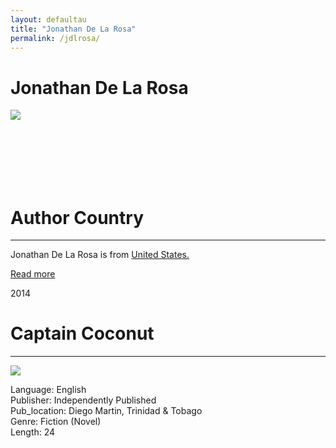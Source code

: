 ```yaml
---
layout: defaultau
title: "Jonathan De La Rosa"
permalink: /jdlrosa/
---
```

<!-- partial:index.partial.html -->
<div class="content">
    <h1>Jonathan De La Rosa</h1>
    <div class="quote">
        <div><img src="NA" class="logo"></div>
    </div>
    <div class="timeline">
        <div style="padding-bottom:100px;"></div>
        <div class="block">
            <div class="date right"><p class="right">  </p></div>
            <div class="dot"></div>
            <div class="left first">
            <div class="author_country">
                <h1>Author Country</h1><hr>
          <div class="aclocation">  <p>Jonathan De La Rosa is from <a href="{{ site.baseurl }}/1">United States.</a></p></div>
              <div class="acreadmore">  <a href="NA" target="_blank">Read more</a></div>
            </div>
            </div>
        </div>
        <div class="block">
            <div class="date left"><p class="left">2014</p></div>
            <div class="dot"></div>
            <div class="right">
                <h1>Captain Coconut</h1><hr>
                <p><img src="https://m.media-amazon.com/images/I/51Kq3le9E-L._SX218_BO1,204,203,200_QL40_FMwebp_.jpg"></p>
                <p>
                Language: English<br/>
                Publisher: Independently Published<br/>
                Pub_location: Diego Martin, Trinidad & Tobago<br/>
                Genre: Fiction (Novel)<br/>
                Length: 24</p>
            </div>
        </div>
  <!-- partial -->
<script src='https://cdnjs.cloudflare.com/ajax/libs/jquery/3.1.1/jquery.min.js'></script><script  src="{{ site.baseurl }}/assets/js/authorscript.js"></script>